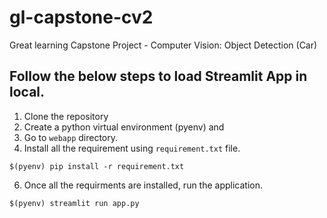 # gl-capstone-cv2
Great learning Capstone Project - Computer Vision: Object Detection (Car)


## Follow the below steps to load Streamlit App in local.
1. Clone the repository
3. Create a python virtual environment (pyenv) and 
4. Go to `webapp` directory.
5. Install all the requirement using `requirement.txt` file.
```
$(pyenv) pip install -r requirement.txt
```
6. Once all the requirments are installed, run the application.
```
$(pyenv) streamlit run app.py
```
